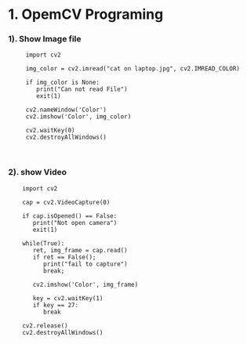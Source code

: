 # 1. OpemCV Programing

### 1). Show Image file 

         import cv2
         
         img_color = cv2.imread("cat on laptop.jpg", cv2.IMREAD_COLOR)
         
         if img_color is None:
            print("Can not read File")
            exit(1)
            
         cv2.nameWindow('Color')
         cv2.imshow('Color', img_color)
         
         cv2.waitKey(0)
         cv2.destroyAllWindows()
        
<br/>

### 2). show Video

        import cv2
        
        cap = cv2.VideoCapture(0)
        
        if cap.isOpened() == False:
           print("Not open camera")
           exit(1)
           
        while(True):
           ret, img_frame = cap.read()
           if ret == False();
              print("fail to capture")
              break;
              
           cv2.imshow('Color', img_frame)
           
           key = cv2.waitKey(1)
           if key == 27:
              break
              
        cv2.release()
        cv2.destroyAllWindows()

        
